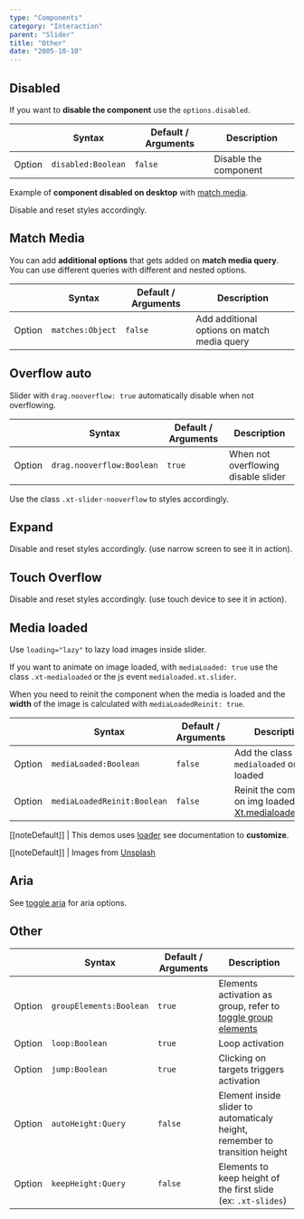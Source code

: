 ```yaml
---
type: "Components"
category: "Interaction"
parent: "Slider"
title: "Other"
date: "2005-10-10"
---
```


## Disabled

If you want to **disable the component** use the `options.disabled`.

<div class="xt-overflow-sub overflow-y-hidden overflow-x-scroll my-5 xt-my-auto w-full">

|                         | Syntax                                    | Default / Arguments                       | Description                   |
| ----------------------- | ----------------------------------------- | ----------------------------- | ----------------------------- |
| Option                  | `disabled:Boolean`                              | `false`                     | Disable the component           |

</div>

Example of **component disabled on desktop** with [match media](/components/slider/api#match-media).

Disable and reset styles accordingly.

<demo>
  <demoinline src="demos/components/slider/disabled">
  </demoinline>
</demo>

## Match Media

You can add **additional options** that gets added on **match media query**. You can use different queries with different and nested options.

<div class="xt-overflow-sub overflow-y-hidden overflow-x-scroll my-5 xt-my-auto w-full">

|                         | Syntax                                    | Default / Arguments                       | Description                   |
| ----------------------- | ----------------------------------------- | ----------------------------- | ----------------------------- |
| Option                  | `matches:Object`                              | `false`                     | Add additional options on match media query           |

</div>

<demo>
  <demoinline src="demos/components/slider/matches">
  </demoinline>
</demo>

## Overflow auto

Slider with `drag.nooverflow: true` automatically disable when not overflowing.

<div class="xt-overflow-sub overflow-y-hidden overflow-x-scroll my-5 xt-my-auto w-full">

|                         | Syntax                                    | Default / Arguments                       | Description                   |
| ----------------------- | ----------------------------------------- | ----------------------------- | ----------------------------- |
| Option                  | `drag.nooverflow:Boolean`                          | `true`        | When not overflowing disable slider           |

</div>

Use the class `.xt-slider-nooverflow` to styles accordingly.

<demo>
  <demoinline src="demos/components/slider/overflow-auto">
  </demoinline>
  <demoinline src="demos/components/slider/overflow-auto-false">
  </demoinline>
</demo>

## Expand

Disable and reset styles accordingly. (use narrow screen to see it in action).

<demo>
  <demoinline src="demos/components/slider/expand">
  </demoinline>
</demo>

## Touch Overflow

Disable and reset styles accordingly. (use touch device to see it in action).

<demo>
  <demoinline src="demos/components/slider/touch-overflow">
  </demoinline>
</demo>

## Media loaded

Use `loading="lazy"` to lazy load images inside slider.

If you want to animate on image loaded, with `mediaLoaded: true` use the class `.xt-medialoaded` or the js event `medialoaded.xt.slider`.

When you need to reinit the component when the media is loaded and the **width** of the image is calculated with `mediaLoadedReinit: true`.

<div class="xt-overflow-sub overflow-y-hidden overflow-x-scroll my-5 xt-my-auto w-full">

|                         | Syntax                                    | Default / Arguments                       | Description                   |
| ----------------------- | ----------------------------------------- | ----------------------------- | ----------------------------- |
| Option                  | `mediaLoaded:Boolean`                          | `false`        | Add the class `.xt-medialoaded` on img loaded             |
| Option                  | `mediaLoadedReinit:Boolean`                          | `false`        | Reinit the component on img loaded after [Xt.medialoadedDelay](/introduction/javascript#event-delay)             |

</div>

[[noteDefault]]
| This demos uses [loader](/components/loader) see documentation to **customize**.

<demo>
  <demoinline src="demos/components/slider/media-loaded">
  </demoinline>
</demo>

[[noteDefault]]
| Images from [Unsplash](https://source.unsplash.com/)

## Aria

See [toggle aria](/components/toggle/other#aria) for aria options.

## Other	

<div class="xt-overflow-sub overflow-y-hidden overflow-x-scroll my-5 xt-my-auto w-full">	

|                         | Syntax                                    | Default / Arguments                       | Description                   |	
| ----------------------- | ----------------------------------------- | ----------------------------- | ----------------------------- |	
| Option                  | `groupElements:Boolean`                          | `true`        | Elements activation as group, refer to [toggle group elements](/components/toggle) |     
| Option                  | `loop:Boolean`                          | `true`        | Loop activation            |	
| Option                  | `jump:Boolean`                          | `true`        | Clicking on targets triggers activation            |	
| Option                  | `autoHeight:Query`                          | `false`        | Element inside slider to automaticaly height, remember to transition height            |
| Option                  | `keepHeight:Query`                          | `false`        | Elements to keep height of the first slide (ex: `.xt-slides`)            |

</div>	

<demo>	
  <demoinline src="demos/components/slider/other">	
  </demoinline>	
</demo>	
